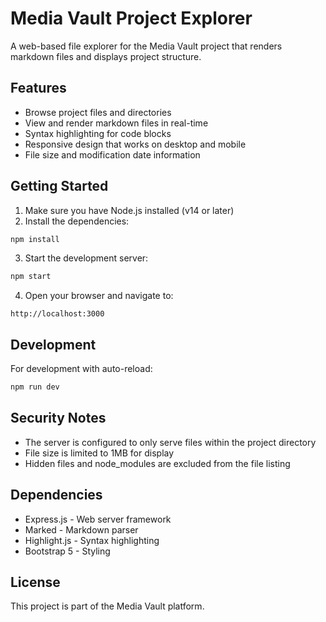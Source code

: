 # Media Vault Project Explorer

A web-based file explorer for the Media Vault project that renders markdown files and displays project structure.

## Features

- Browse project files and directories
- View and render markdown files in real-time
- Syntax highlighting for code blocks
- Responsive design that works on desktop and mobile
- File size and modification date information

## Getting Started

1. Make sure you have Node.js installed (v14 or later)
2. Install the dependencies:

```bash
npm install
```

3. Start the development server:

```bash
npm start
```

4. Open your browser and navigate to:

```
http://localhost:3000
```

## Development

For development with auto-reload:

```bash
npm run dev
```

## Security Notes

- The server is configured to only serve files within the project directory
- File size is limited to 1MB for display
- Hidden files and node_modules are excluded from the file listing

## Dependencies

- Express.js - Web server framework
- Marked - Markdown parser
- Highlight.js - Syntax highlighting
- Bootstrap 5 - Styling

## License

This project is part of the Media Vault platform.
